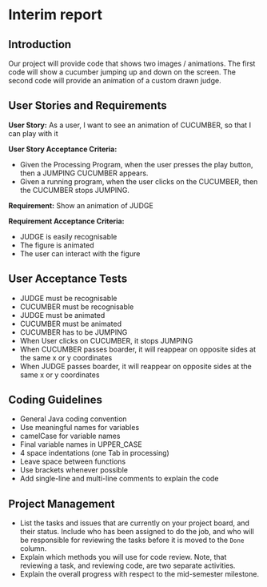 # Interim report

## Introduction

Our project will provide code that shows two images / animations. The first code will show a cucumber jumping up and down on the screen. The second code will provide an animation of a custom drawn judge.
## User Stories and Requirements

**User Story:** As a user, I want to see an animation of CUCUMBER, so that I can play with it

**User Story Acceptance Criteria:** 
- Given the Processing Program, when the user presses the play button, then a JUMPING CUCUMBER appears. 
- Given a running program, when the user clicks on the CUCUMBER, then the CUCUMBER stops JUMPING.

**Requirement:** Show an animation of JUDGE

**Requirement Acceptance Criteria:** 
- JUDGE is easily recognisable
- The figure is animated
- The user can interact with the figure

## User Acceptance Tests
- JUDGE must be recognisable 
- CUCUMBER must be recognisable
- JUDGE must be animated
- CUCUMBER must be animated
- CUCUMBER has to be JUMPING
- When User clicks on CUCUMBER, it stops JUMPING
- When CUCUMBER passes boarder, it will reappear on opposite sides at the same x or y coordinates
- When JUDGE passes boarder, it will reappear on opposite sides at the same x or y coordinates

## Coding Guidelines
 - General Java coding convention
 - Use meaningful names for variables
 - camelCase for variable names
 - Final variable names in UPPER_CASE
 - 4 space indentations (one Tab in processing)
 - Leave space between functions
 - Use brackets whenever possible
 - Add single-line and multi-line comments to explain the code
 
## Project Management
 - List the tasks and issues that are currently on your project board, and their status. Include who has been assigned to do the job, and who will be responsible for reviewing the tasks before it is moved to the `Done` column.
 - Explain which methods you will use for code review. Note, that reviewing a task, and reviewing code, are two separate activities.
 - Explain the overall progress with respect to the mid-semester milestone. 


